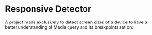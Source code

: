 # Responsive Detector
A project made exclusively to detect screen sizes of a device to have a better understanding of Media query and its breakpoints set on:

